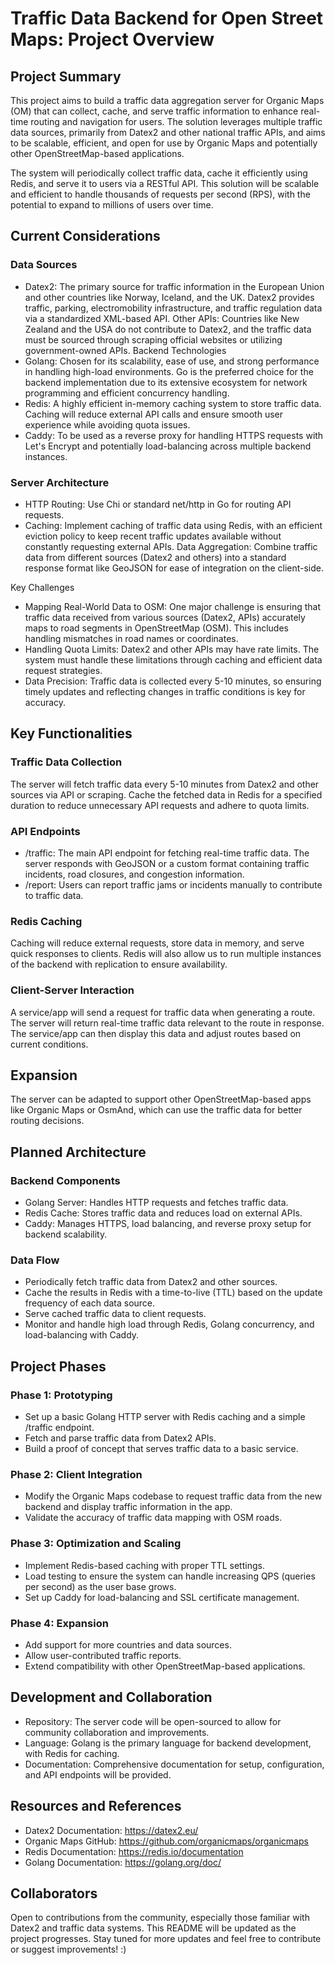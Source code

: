 # Traffic Data Backend for Open Street Maps: Project Overview
## Project Summary
This project aims to build a traffic data aggregation server for Organic Maps (OM) that can collect, cache, and serve traffic information to enhance real-time routing and navigation for users. The solution leverages multiple traffic data sources, primarily from Datex2 and other national traffic APIs, and aims to be scalable, efficient, and open for use by Organic Maps and potentially other OpenStreetMap-based applications.

The system will periodically collect traffic data, cache it efficiently using Redis, and serve it to users via a RESTful API. This solution will be scalable and efficient to handle thousands of requests per second (RPS), with the potential to expand to millions of users over time.

## Current Considerations
### Data Sources
- Datex2: The primary source for traffic information in the European Union and other countries like Norway, Iceland, and the UK. Datex2 provides traffic, parking, electromobility infrastructure, and traffic regulation data via a standardized XML-based API.
Other APIs: Countries like New Zealand and the USA do not contribute to Datex2, and the traffic data must be sourced through scraping official websites or utilizing government-owned APIs.
Backend Technologies
- Golang: Chosen for its scalability, ease of use, and strong performance in handling high-load environments. Go is the preferred choice for the backend implementation due to its extensive ecosystem for network programming and efficient concurrency handling.
- Redis: A highly efficient in-memory caching system to store traffic data. Caching will reduce external API calls and ensure smooth user experience while avoiding quota issues.
- Caddy: To be used as a reverse proxy for handling HTTPS requests with Let's Encrypt and potentially load-balancing across multiple backend instances.

### Server Architecture

- HTTP Routing: Use Chi or standard net/http in Go for routing API requests.
- Caching: Implement caching of traffic data using Redis, with an efficient eviction policy to keep recent traffic updates available without constantly requesting external APIs.
Data Aggregation: Combine traffic data from different sources (Datex2 and others) into a standard response format like GeoJSON for ease of integration on the client-side.

Key Challenges
- Mapping Real-World Data to OSM: One major challenge is ensuring that traffic data received from various sources (Datex2, APIs) accurately maps to road segments in OpenStreetMap (OSM). This includes handling mismatches in road names or coordinates.
- Handling Quota Limits: Datex2 and other APIs may have rate limits. The system must handle these limitations through caching and efficient data request strategies.
- Data Precision: Traffic data is collected every 5-10 minutes, so ensuring timely updates and reflecting changes in traffic conditions is key for accuracy.

## Key Functionalities
### Traffic Data Collection

The server will fetch traffic data every 5-10 minutes from Datex2 and other sources via API or scraping.
Cache the fetched data in Redis for a specified duration to reduce unnecessary API requests and adhere to quota limits.
### API Endpoints

- /traffic: The main API endpoint for fetching real-time traffic data. The server responds with GeoJSON or a custom format containing traffic incidents, road closures, and congestion information.
- /report: Users can report traffic jams or incidents manually to contribute to traffic data.

### Redis Caching

Caching will reduce external requests, store data in memory, and serve quick responses to clients. Redis will also allow us to run multiple instances of the backend with replication to ensure availability.

### Client-Server Interaction

A service/app will send a request for traffic data when generating a route. The server will return real-time traffic data relevant to the route in response. The service/app can then display this data and adjust routes based on current conditions.

## Expansion
The server can be adapted to support other OpenStreetMap-based apps like Organic Maps or OsmAnd, which can use the traffic data for better routing decisions.

## Planned Architecture
### Backend Components
- Golang Server: Handles HTTP requests and fetches traffic data.
- Redis Cache: Stores traffic data and reduces load on external APIs.
- Caddy: Manages HTTPS, load balancing, and reverse proxy setup for backend scalability.
### Data Flow
- Periodically fetch traffic data from Datex2 and other sources.
- Cache the results in Redis with a time-to-live (TTL) based on the update frequency of each data source.
- Serve cached traffic data to client requests.
- Monitor and handle high load through Redis, Golang concurrency, and load-balancing with Caddy.

## Project Phases
### Phase 1: Prototyping

- Set up a basic Golang HTTP server with Redis caching and a simple /traffic endpoint.
- Fetch and parse traffic data from Datex2 APIs.
- Build a proof of concept that serves traffic data to a basic service.

### Phase 2: Client Integration

- Modify the Organic Maps codebase to request traffic data from the new backend and display traffic information in the app.
- Validate the accuracy of traffic data mapping with OSM roads.

### Phase 3: Optimization and Scaling

- Implement Redis-based caching with proper TTL settings.
- Load testing to ensure the system can handle increasing QPS (queries per second) as the user base grows.
- Set up Caddy for load-balancing and SSL certificate management.

### Phase 4: Expansion

- Add support for more countries and data sources.
- Allow user-contributed traffic reports.
- Extend compatibility with other OpenStreetMap-based applications.

## Development and Collaboration
- Repository: The server code will be open-sourced to allow for community collaboration and improvements.
- Language: Golang is the primary language for backend development, with Redis for caching.
- Documentation: Comprehensive documentation for setup, configuration, and API endpoints will be provided.

## Resources and References
- Datex2 Documentation: https://datex2.eu/
- Organic Maps GitHub: https://github.com/organicmaps/organicmaps
- Redis Documentation: https://redis.io/documentation
- Golang Documentation: https://golang.org/doc/

## Collaborators
Open to contributions from the community, especially those familiar with Datex2 and traffic data systems.
This README will be updated as the project progresses. Stay tuned for more updates and feel free to contribute or suggest improvements! :)

